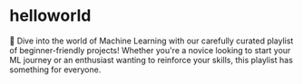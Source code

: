 # helloworld
🚀 Dive into the world of Machine Learning with our carefully curated playlist of beginner-friendly projects! Whether you're a novice looking to start your ML journey or an enthusiast wanting to reinforce your skills, this playlist has something for everyone.
